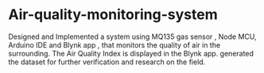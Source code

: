 # Air-quality-monitoring-system
Designed and Implemented a system using MQ135 gas sensor , Node MCU, Arduino IDE and Blynk app , that monitors the quality of air in the surrounding. The Air Quality Index is displayed in the Blynk app. generated the dataset for further verification and research on the field.


